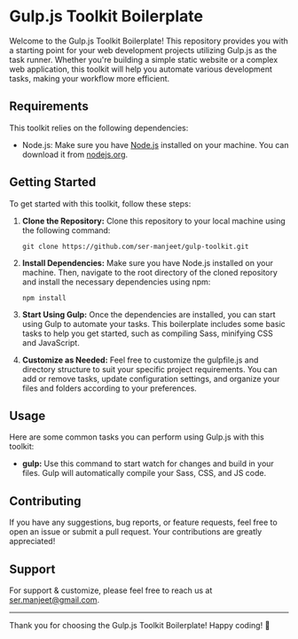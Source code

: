 # Gulp.js Toolkit Boilerplate
Welcome to the Gulp.js Toolkit Boilerplate! This repository provides you with a starting point for your web development projects utilizing Gulp.js as the task runner. Whether you're building a simple static website or a complex web application, this toolkit will help you automate various development tasks, making your workflow more efficient.

## Requirements
This toolkit relies on the following dependencies:
- Node.js: Make sure you have [Node.js](https://nodejs.org) installed on your machine. You can download it from [nodejs.org](https://nodejs.org).


## Getting Started

To get started with this toolkit, follow these steps:

1. **Clone the Repository:** Clone this repository to your local machine using the following command:
   ```
   git clone https://github.com/ser-manjeet/gulp-toolkit.git
   ```

2. **Install Dependencies:** Make sure you have Node.js installed on your machine. Then, navigate to the root directory of the cloned repository and install the necessary dependencies using npm:
   ```
   npm install
   ```

3. **Start Using Gulp:** Once the dependencies are installed, you can start using Gulp to automate your tasks. This boilerplate includes some basic tasks to help you get started, such as compiling Sass, minifying CSS and JavaScript.

4. **Customize as Needed:** Feel free to customize the gulpfile.js and directory structure to suit your specific project requirements. You can add or remove tasks, update configuration settings, and organize your files and folders according to your preferences.


## Usage

Here are some common tasks you can perform using Gulp.js with this toolkit:

- **gulp:** Use this command to start watch for changes and build in your files. Gulp will automatically compile your Sass, CSS, and JS code.


## Contributing

If you have any suggestions, bug reports, or feature requests, feel free to open an issue or submit a pull request. Your contributions are greatly appreciated!

## Support

For support & customize, please feel free to reach us at [ser.manjeet@gmail.com](mailto:ser.manjeet@gmail.com).

---

Thank you for choosing the Gulp.js Toolkit Boilerplate! Happy coding! 🚀
